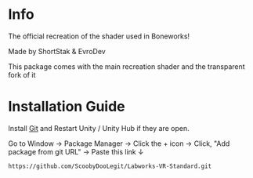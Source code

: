 # Info
The official recreation of the shader used in Boneworks!

Made by ShortStak & EvroDev

This package comes with the main recreation shader and the transparent fork of it

# Installation Guide

Install [Git](https://git-scm.com/) and Restart Unity / Unity Hub if they are open.

Go to Window -> Package Manager -> Click the + icon -> Click, "Add package from git URL" -> Paste this link ↓
```
https://github.com/ScoobyDooLegit/Labworks-VR-Standard.git
```
